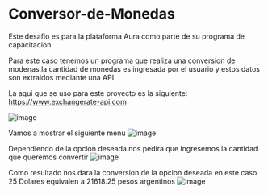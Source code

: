 # Conversor-de-Monedas
Este desafio es para la plataforma Aura como parte de su programa de capacitacion 


Para este caso tenemos un programa que realiza una conversion de modenas,la cantidad de monedas es ingresada por el usuario y estos datos son extraidos mediante una API

La aqui que se uso para este proyecto es la siguiente: https://www.exchangerate-api.com

![image](https://github.com/xXG470Xx/Conversor-de-Monedas/assets/156970248/68bc2629-ce78-4941-abcb-5a26b5625ea9)

Vamos a mostrar el siguiente menu 
![image](https://github.com/xXG470Xx/Conversor-de-Monedas/assets/156970248/0069b7ca-612b-4811-9e56-c6cd2ce2aa49)

Dependiendo de la opcion deseada nos pedira que ingresemos la cantidad que queremos convertir 
![image](https://github.com/xXG470Xx/Conversor-de-Monedas/assets/156970248/e1876da9-7a7d-4a20-b2a2-f517615ce3e9)


Como resultado nos dara la conversion de la opcion deseada en este caso 25 Dolares equivalen a 21618.25 pesos argentinos
![image](https://github.com/xXG470Xx/Conversor-de-Monedas/assets/156970248/6fc10ea1-43c0-4cf3-b3b4-3088114ba0c5)

